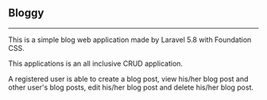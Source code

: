 ## Bloggy
---------- 
This is a simple blog web application made by Laravel 5.8 with Foundation CSS.

This applications is an all inclusive CRUD application.

A registered user is able to create a blog post, view his/her blog post and other user's blog posts, edit his/her blog post and delete his/her blog post.


